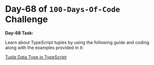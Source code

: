 
# Day-68 of `100-Days-Of-Code` Challenge

**Day-68 Task:**

Learn about TypeScript tuples by using the following guide and coding along with the examples provided in it:

[Tuple Data Type in TypeScript](./TS-Tuple/README.md)
